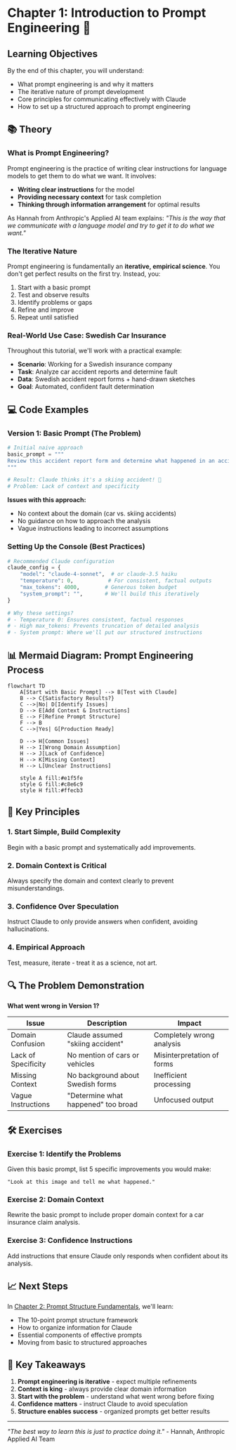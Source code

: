 # Chapter 1: Introduction to Prompt Engineering 🎯

## Learning Objectives
By the end of this chapter, you will understand:
- What prompt engineering is and why it matters
- The iterative nature of prompt development
- Core principles for communicating effectively with Claude
- How to set up a structured approach to prompt engineering

## 📚 Theory

### What is Prompt Engineering?

Prompt engineering is the practice of writing clear instructions for language models to get them to do what we want. It involves:

- **Writing clear instructions** for the model
- **Providing necessary context** for task completion
- **Thinking through information arrangement** for optimal results

As Hannah from Anthropic's Applied AI team explains: *"This is the way that we communicate with a language model and try to get it to do what we want."*

### The Iterative Nature

Prompt engineering is fundamentally an **iterative, empirical science**. You don't get perfect results on the first try. Instead, you:

1. Start with a basic prompt
2. Test and observe results
3. Identify problems or gaps
4. Refine and improve
5. Repeat until satisfied

### Real-World Use Case: Swedish Car Insurance

Throughout this tutorial, we'll work with a practical example:
- **Scenario**: Working for a Swedish insurance company
- **Task**: Analyze car accident reports and determine fault
- **Data**: Swedish accident report forms + hand-drawn sketches
- **Goal**: Automated, confident fault determination

## 💻 Code Examples

### Version 1: Basic Prompt (The Problem)

```python
# Initial naive approach
basic_prompt = """
Review this accident report form and determine what happened in an accident and who's at fault.
"""

# Result: Claude thinks it's a skiing accident! 🎿
# Problem: Lack of context and specificity
```

**Issues with this approach:**
- No context about the domain (car vs. skiing accidents)
- No guidance on how to approach the analysis
- Vague instructions leading to incorrect assumptions

### Setting Up the Console (Best Practices)

```python
# Recommended Claude configuration
claude_config = {
    "model": "claude-4-sonnet",  # or claude-3.5 haiku
    "temperature": 0,           # For consistent, factual outputs
    "max_tokens": 4000,        # Generous token budget
    "system_prompt": "",       # We'll build this iteratively
}

# Why these settings?
# - Temperature 0: Ensures consistent, factual responses
# - High max_tokens: Prevents truncation of detailed analysis
# - System prompt: Where we'll put our structured instructions
```

## 📊 Mermaid Diagram: Prompt Engineering Process

```mermaid
flowchart TD
    A[Start with Basic Prompt] --> B[Test with Claude]
    B --> C{Satisfactory Results?}
    C -->|No| D[Identify Issues]
    D --> E[Add Context & Instructions]
    E --> F[Refine Prompt Structure]
    F --> B
    C -->|Yes| G[Production Ready]
    
    D --> H[Common Issues]
    H --> I[Wrong Domain Assumption]
    H --> J[Lack of Confidence]
    H --> K[Missing Context]
    H --> L[Unclear Instructions]
    
    style A fill:#e1f5fe
    style G fill:#c8e6c9
    style H fill:#ffecb3
```

## 🎯 Key Principles

### 1. **Start Simple, Build Complexity**
Begin with a basic prompt and systematically add improvements.

### 2. **Domain Context is Critical**
Always specify the domain and context clearly to prevent misunderstandings.

### 3. **Confidence Over Speculation**
Instruct Claude to only provide answers when confident, avoiding hallucinations.

### 4. **Empirical Approach**
Test, measure, iterate - treat it as a science, not art.

## 🔍 The Problem Demonstration

**What went wrong in Version 1?**

| Issue | Description | Impact |
|-------|-------------|---------|
| Domain Confusion | Claude assumed "skiing accident" | Completely wrong analysis |
| Lack of Specificity | No mention of cars or vehicles | Misinterpretation of forms |
| Missing Context | No background about Swedish forms | Inefficient processing |
| Vague Instructions | "Determine what happened" too broad | Unfocused output |

## 🛠️ Exercises

### Exercise 1: Identify the Problems
Given this basic prompt, list 5 specific improvements you would make:
```
"Look at this image and tell me what happened."
```

### Exercise 2: Domain Context
Rewrite the basic prompt to include proper domain context for a car insurance claim analysis.

### Exercise 3: Confidence Instructions
Add instructions that ensure Claude only responds when confident about its analysis.

## 📈 Next Steps

In [Chapter 2: Prompt Structure Fundamentals](../02-prompt-structure/), we'll learn:
- The 10-point prompt structure framework
- How to organize information for Claude
- Essential components of effective prompts
- Moving from basic to structured approaches

## 🔑 Key Takeaways

1. **Prompt engineering is iterative** - expect multiple refinements
2. **Context is king** - always provide clear domain information  
3. **Start with the problem** - understand what went wrong before fixing
4. **Confidence matters** - instruct Claude to avoid speculation
5. **Structure enables success** - organized prompts get better results

---

*"The best way to learn this is just to practice doing it."* - Hannah, Anthropic Applied AI Team

